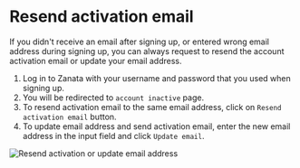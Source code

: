 # Resend activation email

If you didn't receive an email after signing up, or entered wrong email address during signing up, you can always request to resend the account activation email or update your email address.
 
 1. Log in to Zanata with your username and password that you used when signing up.
 1. You will be redirected to `account inactive` page.
 1. To resend activation email to the same email address, click on `Resend activation email` button.
 1. To update email address and send activation email, enter the new email address in the input field and click `Update email`.

<img alt="Resend activation or update email address" src="images/account-resend-activation.png" />